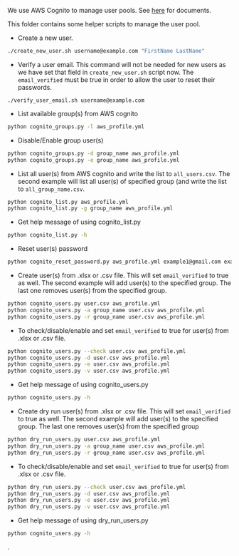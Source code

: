 We use AWS Cognito to manage user pools.
See [here](https://github.com/acl-org/acl-2020-virtual-conference/issues/53) for documents.

This folder contains some helper scripts to manage the user pool.


* Create a new user.
```bash
./create_new_user.sh username@example.com "FirstName LastName"
```

* Verify a user email. This command will not be needed for new users as we have set that field in 
`create_new_user.sh` script now. The `email_verified` must be true in order to allow the user to
reset their passwords.
```
./verify_user_email.sh username@example.com
```

* List available group(s) from AWS cognito
```bash
python cognito_groups.py -l aws_profile.yml
```

* Disable/Enable group user(s) 
```bash
python cognito_groups.py -d group_name aws_profile.yml
python cognito_groups.py -e group_name aws_profile.yml
```

* List all user(s) from AWS cognito and write the list to `all_users.csv`.  The second example will list all user(s) of specified group (and write the list to `all_group_name.csv`.
```bash
python cognito_list.py aws_profile.yml
python cognito_list.py -g group_name aws_profile.yml 
```

* Get help message of using cognito_list.py

```bash
python cognito_list.py -h
```

* Reset user(s) password
```bash
python cognito_reset_password.py aws_profile.yml example1@gmail.com example2@gmail.com ...
```

* Create user(s) from .xlsx or .csv file.  This will set `email_verified` to true as well.  The second example will add user(s) to the specified group.  The last one removes user(s) from the specified group.
```bash
python cognito_users.py user.csv aws_profile.yml
python cognito_users.py -a group_name user.csv aws_profile.yml
python cognito_users.py -r group_name user.csv aws_profile.yml
```

* To check/disable/enable and set `email_verified` to true for user(s) from .xlsx or .csv file.

```bash
python cognito_users.py --check user.csv aws_profile.yml
python cognito_users.py -d user.csv aws_profile.yml
python cognito_users.py -e user.csv aws_profile.yml
python cognito_users.py -v user.csv aws_profile.yml
```

* Get help message of using cognito_users.py

```bash
python cognito_users.py -h
```

* Create dry run user(s) from .xlsx or .csv file.  This will set `email_verified` to true as well.  The second example will add user(s) to the specified group.  The last one removes user(s) from the specified group
```bash
python dry_run_users.py user.csv aws_profile.yml
python dry_run_users.py -a group_name user.csv aws_profile.yml
python dry_run_users.py -r group_name user.csv aws_profile.yml
```

* To check/disable/enable and set `email_verified` to true for user(s) from .xlsx or .csv file.

```bash
python dry_run_users.py --check user.csv aws_profile.yml
python dry_run_users.py -d user.csv aws_profile.yml
python dry_run_users.py -e user.csv aws_profile.yml
python dry_run_users.py -v user.csv aws_profile.yml
```

* Get help message of using dry_run_users.py

```bash
python cognito_users.py -h
```

.
